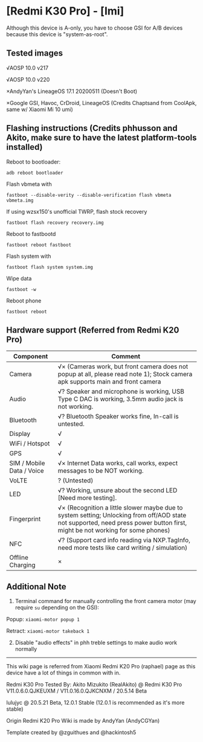 # [Redmi K30 Pro] - [lmi]

Although this device is A-only, you have to choose GSI for A/B devices because this device is "system-as-root". 

## Tested images
√AOSP 10.0 v217

√AOSP 10.0 v220

×AndyYan's LineageOS 17.1 20200511 (Doesn't Boot)

×Google GSI, Havoc, CrDroid, LineageOS (Credits Chaptsand from CoolApk, same w/ Xiaomi Mi 10 umi)

## Flashing instructions (Credits phhusson and Akito, make sure to have the latest platform-tools installed)

Reboot to bootloader:
```
adb reboot bootloader
```
Flash vbmeta with 
```
fastboot --disable-verity --disable-verification flash vbmeta vbmeta.img
``` 
If using wzsx150's unofficial TWRP, flash stock recovery
```
fastboot flash recovery recovery.img
```
Reboot to fastbootd
```
fastboot reboot fastboot
```
Flash system with
```
fastboot flash system system.img
```
Wipe data
```
fastboot -w
```
Reboot phone
```
fastboot reboot
```

## Hardware support (Referred from Redmi K20 Pro)

| Component                 |      Comment                                              |
|---------------------------|-----------------------------------------------------------|
| Camera                    | √× (Cameras work, but front camera does not popup at all, please read note 1); Stock camera apk supports main and front camera |
| Audio                     | √? Speaker and microphone is working, USB Type C DAC is working, 3.5mm audio jack is not working. |
| Bluetooth                 | √? Bluetooth Speaker works fine, In-call is untested. |
| Display                   | √ |
| WiFi / Hotspot            | √ |
| GPS                       | √ |
| SIM / Mobile Data / Voice | √× Internet Data works, call works, expect messages to be NOT working. |
| VoLTE                     | ? (Untested) |
| LED                       | √? Working, unsure about the second LED [Need more testing]. |
| Fingerprint               | √× (Recognition a little slower maybe due to system setting; Unlocking from off/AOD state not supported, need press power button first, might be not working for some phones) |
| NFC                       | √? (Support card info reading via NXP.TagInfo, need more tests like card writing / simulation) |
| Offline Charging          | × |

## Additional Note

1. Terminal command for manually controlling the front camera motor (may require `su` depending on the GSI):

Popup: `xiaomi-motor popup 1`

Retract: `xiaomi-motor takeback 1`

2. Disable "audio effects" in phh treble settings to make audio work normally

---

This wiki page is referred from Xiaomi Redmi K20 Pro (raphael) page as this device have a lot of things in common with in.

Redmi K30 Pro Tested By: 
Akito Mizukito (RealAkito) @ Redmi K30 Pro V11.0.6.0.QJKEUXM / V11.0.16.0.QJKCNXM / 20.5.14 Beta 

lulujyc @ 20.5.21 Beta, 12.0.1 Stable (12.0.1 is recommended as it's more stable)

Origin Redmi K20 Pro Wiki is made by AndyYan (AndyCGYan)

Template created by @zguithues and @hackintosh5